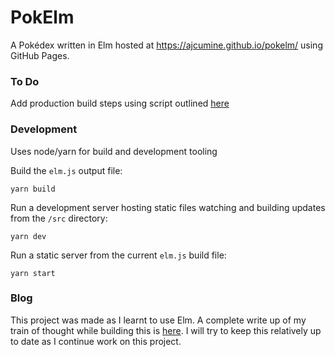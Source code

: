 # PokElm

A Pokédex written in Elm hosted at https://ajcumine.github.io/pokelm/ using GitHub Pages.

### To Do

Add production build steps using script outlined [here](https://github.com/elm/compiler/blob/master/hints/optimize.md)

### Development

Uses node/yarn for build and development tooling

Build the `elm.js` output file:

```
yarn build
```

Run a development server hosting static files watching and building updates from the `/src` directory:

```
yarn dev
```

Run a static server from the current `elm.js` build file:

```
yarn start
```

### Blog

This project was made as I learnt to use Elm. A complete write up of my train of thought while building this is [here](/BLOG.md). I will try to keep this relatively up to date as I continue work on this project.

